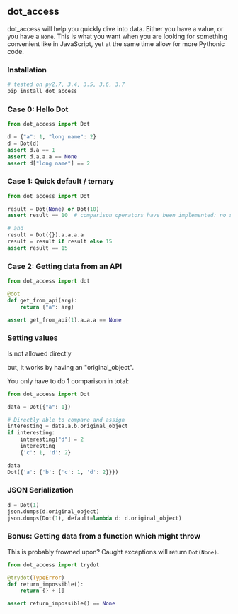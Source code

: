 ## dot_access

dot_access will help you quickly dive into data. Either you have a value, or you have a `None`.
This is what you want when you are looking for something convenient like in JavaScript, yet at the same time allow for more Pythonic code.

### Installation

```bash
# tested on py2.7, 3.4, 3.5, 3.6, 3.7
pip install dot_access
```

### Case 0: Hello Dot

```python
from dot_access import Dot

d = {"a": 1, "long name": 2}
d = Dot(d)
assert d.a == 1
assert d.a.a.a == None
assert d["long name"] == 2
```

### Case 1: Quick default / ternary

```python
from dot_access import Dot

result = Dot(None) or Dot(10)
assert result == 10  # comparison operators have been implemented: no surprises

# and
result = Dot({}).a.a.a.a
result = result if result else 15
assert result == 15
```


### Case 2: Getting data from an API

```python
from dot_access import dot

@dot
def get_from_api(arg):
    return {"a": arg}

assert get_from_api(1).a.a.a == None
```

### Setting values

Is not allowed directly

but, it works by having an "original_object".

You only have to do 1 comparison in total:

```python
from dot_access import Dot

data = Dot({"a": 1})

# Directly able to compare and assign
interesting = data.a.b.original_object
if interesting:
    interesting["d"] = 2
    interesting
    {'c': 1, 'd': 2}

data
Dot({'a': {'b': {'c': 1, 'd': 2}}})
```


### JSON Serialization

```python
d = Dot(1)
json.dumps(d.original_object)
json.dumps(Dot(1), default=lambda d: d.original_object)
```

### Bonus: Getting data from a function which might throw

This is probably frowned upon? Caught exceptions will return `Dot(None)`.

```python
from dot_access import trydot

@trydot(TypeError)
def return_impossible():
    return {} + []

assert return_impossible() == None
```
